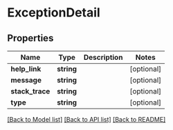 # ExceptionDetail

## Properties
Name | Type | Description | Notes
------------ | ------------- | ------------- | -------------
**help_link** | **string** |  | [optional] 
**message** | **string** |  | [optional] 
**stack_trace** | **string** |  | [optional] 
**type** | **string** |  | [optional] 

[[Back to Model list]](../README.md#documentation-for-models) [[Back to API list]](../README.md#documentation-for-api-endpoints) [[Back to README]](../README.md)


